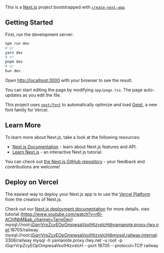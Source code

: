 This is a [Next.js](https://nextjs.org) project bootstrapped with [`create-next-app`](https://nextjs.org/docs/app/api-reference/cli/create-next-app).

## Getting Started

First, run the development server:

```bash
npm run dev
# or
yarn dev
# or
pnpm dev
# or
bun dev
```

Open [http://localhost:3000](http://localhost:3000) with your browser to see the result.

You can start editing the page by modifying `app/page.tsx`. The page auto-updates as you edit the file.

This project uses [`next/font`](https://nextjs.org/docs/app/building-your-application/optimizing/fonts) to automatically optimize and load [Geist](https://vercel.com/font), a new font family for Vercel.

## Learn More

To learn more about Next.js, take a look at the following resources:

- [Next.js Documentation](https://nextjs.org/docs) - learn about Next.js features and API.
- [Learn Next.js](https://nextjs.org/learn) - an interactive Next.js tutorial.

You can check out [the Next.js GitHub repository](https://github.com/vercel/next.js) - your feedback and contributions are welcome!

## Deploy on Vercel

The easiest way to deploy your Next.js app is to use the [Vercel Platform](https://vercel.com/new?utm_medium=default-template&filter=next.js&utm_source=create-next-app&utm_campaign=create-next-app-readme) from the creators of Next.js.

Check out our [Next.js deployment documentation](https://nextjs.org/docs/app/building-your-application/deploying) for more details.
vieo tutorial (https://www.youtube.com/watch?v=r6l-AChINbM&ab_channel=TarreDev)
    mysql://root:iGqrrVrpZcyEOpOmpwsaVsoIHtzvslcH@yamanote.proxy.rlwy.net:18705/railway
    mysql://root:iGqrrVrpZcyEOpOmpwsaVsoIHtzvslcH@mysql.railway.internal:3306/railway
    mysql -h yamanote.proxy.rlwy.net -u root -p iGqrrVrpZcyEOpOmpwsaVsoIHtzvslcH --port 18705 --protocol=TCP railway
